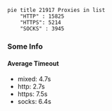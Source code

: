 
```mermaid
pie title 21917 Proxies in list
    "HTTP" : 15825
    "HTTPS": 5214
    "SOCKS" : 3945
```

### Some Info
#### Average Timeout

- mixed: 4.7s
- http: 2.7s
- https: 7.5s
- socks: 6.4s